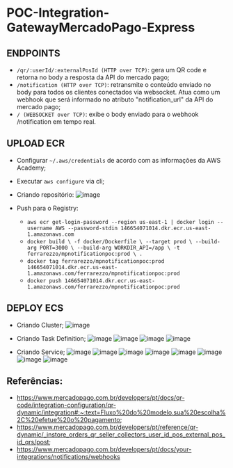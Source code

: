 # POC-Integration-GatewayMercadoPago-Express

## ENDPOINTS
- ``/qr/:userId/:externalPosId (HTTP over TCP)``: gera um QR code e retorna no body a resposta da API do mercado pago;
- ``/notification (HTTP over TCP)``: retransmite o conteúdo enviado no body para todos os clientes conectados via websocket. Atua como um webhook que será informado no atributo "notification_url" da API do mercado pago;
- ``/ (WEBSOCKET over TCP)``: exibe o body enviado para o webhook /notification em tempo real.

## UPLOAD ECR

- Configurar ``~/.aws/credentials`` de acordo com as informações da AWS Academy;
  
- Executar ``aws configure`` via cli;

- Criando repositório:
![image](https://github.com/user-attachments/assets/a1d36968-4a22-49c5-94e4-9c7cd61923f7)

- Push para o Registry:
  - ``aws ecr get-login-password --region us-east-1 | docker login --username AWS --password-stdin 146654071014.dkr.ecr.us-east-1.amazonaws.com``
  - ``docker build \
    -f docker/Dockerfile \
    --target prod \
    --build-arg PORT=3000 \
    --build-arg WORKDIR_API=/app \
    -t ferrarezzo/mpnotificationpoc:prod \
    .``
  - ``docker tag ferrarezzo/mpnotificationpoc:prod 146654071014.dkr.ecr.us-east-1.amazonaws.com/ferrarezzo/mpnotificationpoc:prod``
  - ``docker push 146654071014.dkr.ecr.us-east-1.amazonaws.com/ferrarezzo/mpnotificationpoc:prod``

## DEPLOY ECS

- Criando Cluster;
![image](https://github.com/user-attachments/assets/89affab0-e644-4668-bceb-f1f887ac13f7)

- Criando Task Definition;
![image](https://github.com/user-attachments/assets/8163a332-6b20-48cf-81bb-a238b890c7d6)
![image](https://github.com/user-attachments/assets/2a7acb01-9520-489e-a9a1-f18d55b5d7a4)
![image](https://github.com/user-attachments/assets/a489e9d9-ad2c-4181-bac9-f2f2fa27d8b7)
![image](https://github.com/user-attachments/assets/0860c671-5557-4e33-b172-cc64c8275b0c)

- Criando Service;
![image](https://github.com/user-attachments/assets/ef8c7d31-3a98-4464-9ac0-da7c4ca5daaa)
![image](https://github.com/user-attachments/assets/3a028072-b10a-4300-8356-92cd0af48170)
![image](https://github.com/user-attachments/assets/c85b760e-f657-41c3-a47d-63b47e944e60)
![image](https://github.com/user-attachments/assets/7cca85bb-2d2f-4687-974a-d96db0e3a79d)
![image](https://github.com/user-attachments/assets/da6cf81c-99c6-4e72-ab73-c61b9f78f888)
![image](https://github.com/user-attachments/assets/5e173c70-168e-46b4-bcc8-aaab4ee68bec)
![image](https://github.com/user-attachments/assets/900bbff3-2ed5-466d-920d-f7439e364577)
![image](https://github.com/user-attachments/assets/91d8d471-f6a0-4bd8-8373-f7caee6307f9)


## Referências:
- https://www.mercadopago.com.br/developers/pt/docs/qr-code/integration-configuration/qr-dynamic/integration#:~:text=Fluxo%20do%20modelo,sua%20escolha%2C%20efetue%20o%20pagamento;
- https://www.mercadopago.com.br/developers/pt/reference/qr-dynamic/_instore_orders_qr_seller_collectors_user_id_pos_external_pos_id_qrs/post;
- https://www.mercadopago.com.br/developers/pt/docs/your-integrations/notifications/webhooks

